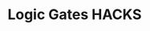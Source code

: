 ---
toc: true
layout: post
description: Logic Gates HACKS 4/28
categories: [markdown]
title: Logic Gates HACKS
---